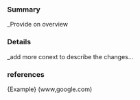 ### Summary
_Provide on overview
### Details
_add more conext to describe the changes...


### references
{Example} (www,google.com)

